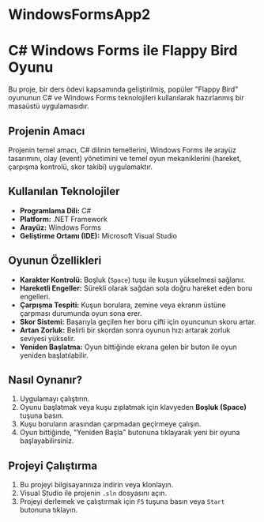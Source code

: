 # WindowsFormsApp2
# C# Windows Forms ile Flappy Bird Oyunu

Bu proje, bir ders ödevi kapsamında geliştirilmiş, popüler "Flappy Bird" oyununun C# ve Windows Forms teknolojileri kullanılarak hazırlanmış bir masaüstü uygulamasıdır.

## Projenin Amacı

Projenin temel amacı, C# dilinin temellerini, Windows Forms ile arayüz tasarımını, olay (event) yönetimini ve temel oyun mekaniklerini (hareket, çarpışma kontrolü, skor takibi) uygulamaktır.

## Kullanılan Teknolojiler

* **Programlama Dili:** C#
* **Platform:** .NET Framework
* **Arayüz:** Windows Forms
* **Geliştirme Ortamı (IDE):** Microsoft Visual Studio

## Oyunun Özellikleri

* **Karakter Kontrolü:** Boşluk (`Space`) tuşu ile kuşun yükselmesi sağlanır.
* **Hareketli Engeller:** Sürekli olarak sağdan sola doğru hareket eden boru engelleri.
* **Çarpışma Tespiti:** Kuşun borulara, zemine veya ekranın üstüne çarpması durumunda oyun sona erer.
* **Skor Sistemi:** Başarıyla geçilen her boru çifti için oyuncunun skoru artar.
* **Artan Zorluk:** Belirli bir skordan sonra oyunun hızı artarak zorluk seviyesi yükselir.
* **Yeniden Başlatma:** Oyun bittiğinde ekrana gelen bir buton ile oyun yeniden başlatılabilir.

## Nasıl Oynanır?

1.  Uygulamayı çalıştırın.
2.  Oyunu başlatmak veya kuşu zıplatmak için klavyeden **Boşluk (Space)** tuşuna basın.
3.  Kuşu boruların arasından çarpmadan geçirmeye çalışın.
4.  Oyun bittiğinde, "Yeniden Başla" butonuna tıklayarak yeni bir oyuna başlayabilirsiniz.

## Projeyi Çalıştırma

1.  Bu projeyi bilgisayarınıza indirin veya klonlayın.
2.  Visual Studio ile projenin `.sln` dosyasını açın.
3.  Projeyi derlemek ve çalıştırmak için `F5` tuşuna basın veya `Start` butonuna tıklayın.
